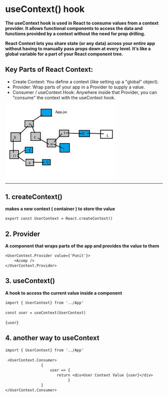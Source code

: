# useContext() hook

**The useContext hook is used in React to consume values from a context provider. It allows functional components to access the data and functions provided by a context without the need for prop drilling.**

**React Context lets you share state (or any data) across your entire app without having to manually pass props down at every level.
It’s like a global variable for a part of your React component tree.**

## Key Parts of React Context:

- Create Context: You define a context (like setting up a "global" object).
- Provider: Wrap parts of your app in a Provider to supply a value.
- Consumer / useContext Hook: Anywhere inside that Provider, you can "consume" the context with the useContext hook.

<img src="./componentTree.jpg" width="70%"/>

<hr>

## 1. createContext()

**makes a new context ( container ) to store the value**

```
export const UserContext = React.createContext()

```

## 2. Provider

**A component that wraps parts of the app and provides the value to them**

```
<UserContext.Provider value={'Punit'}>
    <Acomp />
</UserContext.Provider>
```

## 3. useContext() 

**A hook to access the current value inside a component**

```
import { UserContext} from '../App'

const user = useContext(UserContext)

{user}

```

## 4. another way to useContext

```
import { UserContext} from '../App'

 <UserContext.Consumer>
                {
                    user => {
                       return <div>User Context Value {user}</div>
                            }
                }
</UserContext.Consumer>
```




